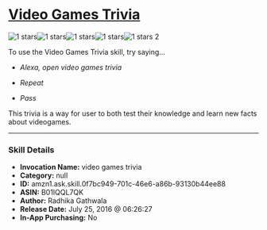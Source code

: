 # [Video Games Trivia](http://alexa.amazon.com/#skills/amzn1.ask.skill.0f7bc949-701c-46e6-a86b-93130b44ee88)
![1 stars](../../images/ic_star_black_18dp_1x.png)![1 stars](../../images/ic_star_border_black_18dp_1x.png)![1 stars](../../images/ic_star_border_black_18dp_1x.png)![1 stars](../../images/ic_star_border_black_18dp_1x.png)![1 stars](../../images/ic_star_border_black_18dp_1x.png) 2

To use the Video Games Trivia skill, try saying...

* *Alexa, open video games trivia*

* *Repeat*

* *Pass*

This trivia is a way for user to both test their knowledge and learn new facts about videogames.

***

### Skill Details

* **Invocation Name:** video games trivia
* **Category:** null
* **ID:** amzn1.ask.skill.0f7bc949-701c-46e6-a86b-93130b44ee88
* **ASIN:** B01IQQL7QK
* **Author:** Radhika Gathwala
* **Release Date:** July 25, 2016 @ 06:26:27
* **In-App Purchasing:** No
